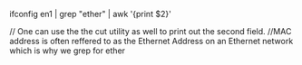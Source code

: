 ifconfig en1 | grep "ether" | awk '{print $2}'

// One can use the the cut utility as well to print out the second field.
//MAC address is often reffered to as the Ethernet Address on an Ethernet network which is why we grep for ether
